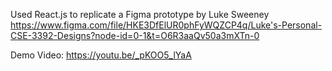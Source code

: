 Used React.js to replicate a Figma prototype by Luke Sweeney https://www.figma.com/file/HKE3DfElUR0phFyWQZCP4q/Luke's-Personal-CSE-3392-Designs?node-id=0-1&t=O6R3aaQv50a3mXTn-0 

Demo Video: https://youtu.be/_pKOO5_lYaA  


